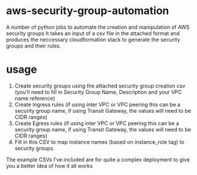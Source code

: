 # aws-security-group-automation
A number of python jobs to automate the creation and manipulation of AWS security groups
It takes an input of a csv file in the attached format and produces the neccessary cloudformation stack to generate the security groups and their rules.
# usage
1. Create security groups using the attached security group creation csv (you'll need to fill in Security Group Name,  Description and your VPC name reference)
2. Create Ingress rules (if using inter VPC or VPC peering this can be a security group name, if using Transit Gateway, the values will need to be CIDR ranges)
3. Create Egress rules (if using inter VPC or VPC peering this can be a security group name, if using Transit Gateway, the values will need to be CIDR ranges)
4. Fill in this CSV to map instance names (based on instance_role tag) to security groups.

The example CSVs I've included are for quite a complex deployment to give you a better idea of how it all works
